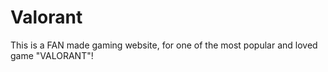 # Valorant
This is a FAN made gaming website, for one of the most popular and loved game "VALORANT"!
